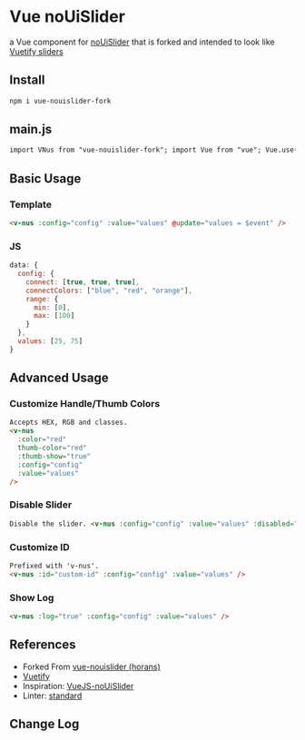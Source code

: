 # Vue noUiSlider

a Vue component for [noUiSlider](https://github.com/leongersen/noUiSlider) that is forked and intended to look like [Vuetify sliders](https://vuetifyjs.com/en/components/sliders)

## Install

```html
npm i vue-nouislider-fork
```

## main.js

```html
import VNus from "vue-nouislider-fork"; import Vue from "vue"; Vue.use(VNus);
```

## Basic Usage

### Template

```html
<v-nus :config="config" :value="values" @update="values = $event" />
```

### JS

```javascript
data: {
  config: {
    connect: [true, true, true],
    connectColors: ["blue", "red", "orange"],
    range: {
      min: [0],
      max: [100]
    }
  },
  values: [25, 75]
}
```

## Advanced Usage

### Customize Handle/Thumb Colors

```html
Accepts HEX, RGB and classes.
<v-nus
  :color="red"
  thumb-color="red"
  :thumb-show="true"
  :config="config"
  :value="values"
/>
```

### Disable Slider

```html
Disable the slider. <v-nus :config="config" :value="values" :disabled="true" />
```

### Customize ID

```html
Prefixed with 'v-nus'.
<v-nus :id="custom-id" :config="config" :value="values" />
```

### Show Log

```html
<v-nus :log="true" :config="config" :value="values" />
```

## References

- Forked From [vue-nouislider (horans)](https://github.com/horans/vue-nouislider)
- [Vuetify](https://vuetifyjs.com/)
- Inspiration: [VueJS-noUiSlider](https://github.com/BradKriss/VueJS-noUiSlider)
- Linter: [standard](https://github.com/standard/standard)

## Change Log
